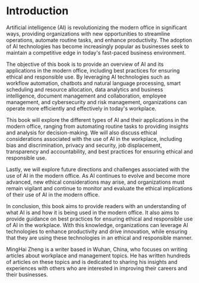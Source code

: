 # Introduction

Artificial intelligence (AI) is revolutionizing the modern office in significant ways, providing organizations with new opportunities to streamline operations, automate routine tasks, and enhance productivity. The adoption of AI technologies has become increasingly popular as businesses seek to maintain a competitive edge in today's fast-paced business environment.

The objective of this book is to provide an overview of AI and its applications in the modern office, including best practices for ensuring ethical and responsible use. By leveraging AI technologies such as workflow automation, chatbots and natural language processing, smart scheduling and resource allocation, data analytics and business intelligence, document management and collaboration, employee management, and cybersecurity and risk management, organizations can operate more efficiently and effectively in today's workplace.

This book will explore the different types of AI and their applications in the modern office, ranging from automating routine tasks to providing insights and analysis for decision-making. We will also discuss ethical considerations associated with the use of AI in the workplace, including bias and discrimination, privacy and security, job displacement, transparency and accountability, and best practices for ensuring ethical and responsible use.

Lastly, we will explore future directions and challenges associated with the use of AI in the modern office. As AI continues to evolve and become more advanced, new ethical considerations may arise, and organizations must remain vigilant and continue to monitor and evaluate the ethical implications of their use of AI in the modern office.

In conclusion, this book aims to provide readers with an understanding of what AI is and how it is being used in the modern office. It also aims to provide guidance on best practices for ensuring ethical and responsible use of AI in the workplace. With this knowledge, organizations can leverage AI technologies to enhance productivity and drive innovation, while ensuring that they are using these technologies in an ethical and responsible manner.

MingHai Zheng is a writer based in Wuhan, China, who focuses on writing articles about workplace and management topics. He has written hundreds of articles on these topics and is dedicated to sharing his insights and experiences with others who are interested in improving their careers and their businesses.
